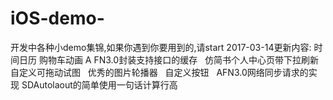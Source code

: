 # iOS-demo-
开发中各种小demo集锦,如果你遇到你要用到的,请start
2017-03-14更新内容:
时间日历 
购物车动画 A
FN3.0封装支持接口的缓存  
仿简书个人中心页带下拉刷新  
自定义可拖动试图  
优秀的图片轮播器  
自定义按钮  
AFN3.0网络同步请求的实现 
SDAutolaout的简单使用一句话计算行高
